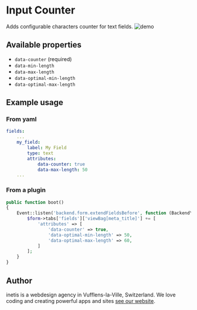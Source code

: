 # Input Counter
Adds configurable characters counter for text fields.
![demo](https://user-images.githubusercontent.com/16371551/37961518-c9f25c90-31b8-11e8-803b-6b8ec1527d83.gif)

## Available properties
+ `data-counter` (required)
+ `data-min-length`
+ `data-max-length`
+ `data-optimal-min-length`
+ `data-optimal-max-length`

## Example usage

### From yaml
```yaml
fields:
    ...
    my_field:
        label: My Field
        type: text
        attributes:
            data-counter: true
            data-max-length: 50
    ...
```

### From a plugin
```php
public function boot()
{
    Event::listen('backend.form.extendFieldsBefore', function (Backend\Widgets\Form $form) {
        $form->tabs['fields']['viewBag[meta_title]'] += [
            'attributes' => [
                'data-counter' => true,
                'data-optimal-min-length' => 50,
                'data-optimal-max-length' => 60,
            ]
        ];
    }
}
```


## Author
inetis is a webdesign agency in Vufflens-la-Ville, Switzerland. We love coding and creating powerful apps and sites  [see our website](https://inetis.ch).
